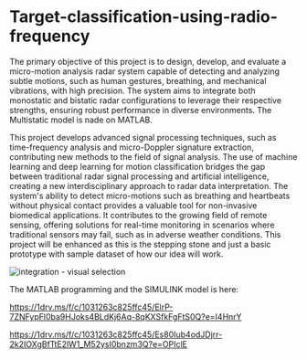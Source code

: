 # Target-classification-using-radio-frequency

The primary objective of this project is to design, develop, and evaluate a micro-motion analysis radar system capable of detecting and analyzing subtle motions, such as human gestures, breathing, and mechanical vibrations, with high precision. The system aims to integrate both monostatic and bistatic radar configurations to leverage their respective strengths, ensuring robust performance in diverse environments. The Multistatic model is nade on MATLAB.

This project develops advanced signal processing techniques, such as time-frequency analysis and micro-Doppler signature extraction, contributing new methods to the field of signal analysis. The use of machine learning and deep learning for motion classification bridges the gap between traditional radar signal processing and artificial intelligence, creating a new interdisciplinary approach to radar data interpretation. The system's ability to detect micro-motions such as breathing and heartbeats without physical contact provides a valuable tool for non-invasive biomedical applications.
It contributes to the growing field of remote sensing, offering solutions for real-time monitoring in scenarios where traditional sensors may fail, such as in adverse weather conditions.
This project will be enhanced as this is the stepping stone and just a basic prototype with sample dataset of how our idea will work.

![integration - visual selection](https://github.com/user-attachments/assets/59e1b542-57b9-4e6b-97b7-1ccc5552e8e8)

The MATLAB programming and the SIMULINK model is here:

https://1drv.ms/f/c/1031263c825ffc45/ElrP-7ZNFypFl0ba9HJoks4BLdKj6Aq-8qKXSfkFgFtS0Q?e=I4HnrY

https://1drv.ms/f/c/1031263c825ffc45/Es80Iub4odJDjrr-2k2IOXgBfTtE2lW1_M52ysI0bnzm3Q?e=OPIclE

